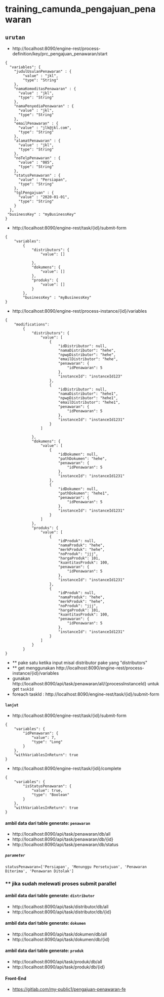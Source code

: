 # training_camunda_pengajuan_penawaran #

## `urutan`

- http://localhost:8090/engine-rest/process-definition/key/prc_pengajuan_penawaran/start
```
{
  "variables": {
    "judulUsulanPenawaran" : {
        "value" : "jkl",
        "type": "String"
    },
    "namaKomoditasPenawaran" : {
      "value" : "jkl",
      "type": "String"
    },
    "namaPenyediaPenawaran" : {
      "value" : "jkl",
      "type": "String"
    },
    "emailPenawaran" : {
      "value" : "jlk@jkl.com",
      "type": "String"
    },
    "alamatPenawaran" : {
      "value" : "jkl",
      "type": "String"
    },
    "noTelpPenawaran" : {
      "value" : "085",
      "type": "String"
    },
    "statusPenawaran" : {
      "value" : "Persiapan",
      "type": "String"
    },
    "tglPengajuan" : {
      "value" : "2020-01-01",
      "type": "String"
    }
  },
 "businessKey" : "myBusinessKey"
}
```
- http://localhost:8090/engine-rest/task/{id}/submit-form
```
{
	"variables":
	    {
	    	"distributors": {
	    		"value": []
	    	
	    	},
	    	"dokumens": {
	    		"value": []
	    	},
	    	"produks": {
	    		"value": []
	    	}
	    },
        "businessKey" : "myBusinessKey"
}
```
- http://localhost:8090/engine-rest/process-instance/{id}/variables
```
{
	"modifications":
	    {
	    	"distributors": {
	    		"value": [
	    			{
	    				"idDistributor": null,
	    				"namaDistributor": "hehe",
						"npwpDistributor": "hehe",
						"emailDistributor": "hehe",
						"penawaran": {
							"idPenawaran": 5
						},
						"instanceId": "instanceId123"
	    			},
	    			{
	    				"idDistributor": null,
	    				"namaDistributor": "hehe1",
						"npwpDistributor": "hehe1",
						"emailDistributor": "hehe1",
						"penawaran": {
							"idPenawaran": 5
						},
						"instanceId": "instanceId1231"
	    			}
	    		]
	    	
	    	},
	    	"dokumens": {
	    		"value": [
	    			{
	    				"idDokumen": null,
						"pathDokumen": "hehe",
						"penawaran": {
							"idPenawaran": 5
						},
						"instanceId": "instanceId1231"
	    			},
	    			{
	    				"idDokumen": null,
						"pathDokumen": "hehe1",
						"penawaran": {
							"idPenawaran": 5
						},
						"instanceId": "instanceId1231"
	    			}
	    		]
	    	},
	    	"produks": {
	    		"value": [
	    			{
	    				"idProduk": null,
						"namaProduk": "hehe",
						"merkProduk": "hehe",
						"noProduk": "jjj",
						"hargaProduk": 101,
						"kuantitasProduk": 100,
						"penawaran": {
							"idPenawaran": 5
						},
						"instanceId": "instanceId1231"
	    			},
	    			{
	    				"idProduk": null,
						"namaProduk": "hehe",
						"merkProduk": "hehe",
						"noProduk": "jjj",
						"hargaProduk": 101,
						"kuantitasProduk": 100,
						"penawaran": {
							"idPenawaran": 5
						},
						"instanceId": "instanceId1231"
	    			}
    			]
	    	}
	    }
}
```
- ** pake satu ketika input misal distributor pake yang "distributors"
- ** get menggunakan http://localhost:8090/engine-rest/process-instance/{id}/variables
- gunakan http://localhost:8090/api/task/penawaran/all/{processInstanceId} untuk get `taskId`
- foreach taskId : http://localhost:8090/engine-rest/task/{id}/submit-form
#### `lanjut`
- http://localhost:8090/engine-rest/task/{id}/submit-form
```
{
    "variables": {
        "idPenawaran": {
            "value": 7,
            "type": "Long"
        }
    },
    "withVariablesInReturn": true
} 
```
- http://localhost:8090/engine-rest/task/{idi}/complete
```
{
    "variables": {
        "isStatusPenawaran": {
            "value": true,
            "type": "Boolean"
        }
    },
    "withVariablesInReturn": true
}
```

#### ambil data dari table generate: `penawaran`
- http://localhost:8090/api/task/penawaran/db/all
- http://localhost:8090/api/task/penawaran/db/{id}
- http://localhost:8090/api/task/penawaran/db/status
##### `parameter`
```
statusPenawaran=['Persiapan', 'Menunggu Persetujuan', 'Penawaran Diterima', 'Penawaran Ditolak']
```

### ** jika sudah melewati proses submit parallel

#### ambil data dari table generate: `distributor`
- http://localhost:8090/api/task/distributor/db/all
- http://localhost:8090/api/task/distributor/db/{id}

#### ambil data dari table generate: `dokumen`
- http://localhost:8090/api/task/dokumen/db/all
- http://localhost:8090/api/task/dokumen/db/{id}

#### ambil data dari table generate: `produk`
- http://localhost:8090/api/task/produk/db/all
- http://localhost:8090/api/task/produk/db/{id}

#### Front-End
- https://gitlab.com/my-public1/pengajuan-penawaran-fe